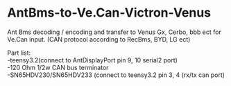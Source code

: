 # AntBms-to-Ve.Can-Victron-Venus
Ant Bms decoding / encoding and transfer to Venus Gx, Cerbo, bbb ect for Ve.Can input. (CAN protocol according to RecBms, BYD, LG ect)

Part list:                                                                                                                         
-teensy3.2(connect to AntDisplayPort pin 9, 10 serial2 port)                                                                       
-120 Ohm 1/2w CAN bus terminator                                                                                                   
-SN65HDV230/SN65HDV233 (connect to teensy3.2 pin 3, 4 (rx/tx can port)                                                                                                                                                                                               
